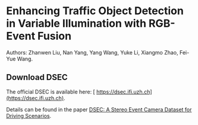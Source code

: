 # Enhancing Traffic Object Detection in Variable Illumination with RGB-Event Fusion

Authors: Zhanwen Liu, Nan Yang, Yang Wang, Yuke Li, Xiangmo Zhao, Fei-Yue Wang.

## Download DSEC

The official DSEC is available here: [ https://dsec.ifi.uzh.ch](https://dsec.ifi.uzh.ch).

Details can be found in the paper [ DSEC: A Stereo Event Camera Dataset for Driving Scenarios](https://rpg.ifi.uzh.ch/docs/RAL21_DSEC.pdf).
